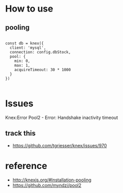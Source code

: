 # How to use

## pooling

<pre>
<code>
const db = knex({
  client: 'mysql',
  connection: config.dbStock,
  pool: {
    min: 0,
    max: 1,
    acquireTimeout: 30 * 1000
  }
})
</code>
</pre>

# Issues

Knex:Error Pool2 - Error: Handshake inactivity timeout

## track this

 - https://github.com/tgriesser/knex/issues/970

# reference

 - http://knexjs.org/#Installation-pooling
 - https://github.com/myndzi/pool2